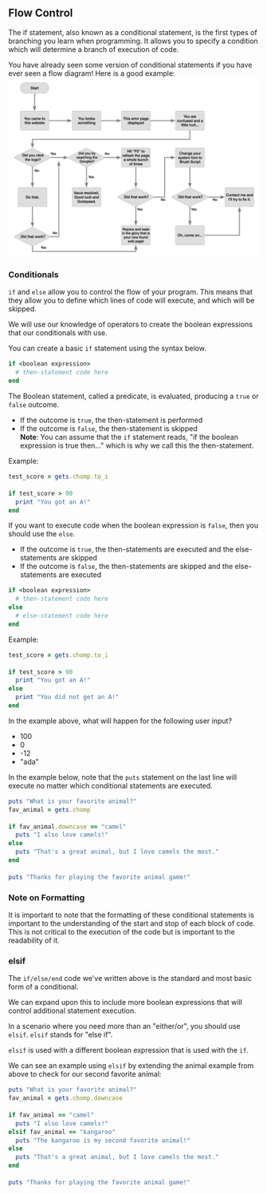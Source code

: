 ## Flow Control
The if statement, also known as a conditional statement, is the first types of branching you learn when programming. It allows you to specify a condition which will determine a branch of execution of code.

You have already seen some version of conditional statements if you have ever seen a flow diagram! Here is a good example:
![flow diagram](../images/flow-control.png)


### Conditionals
`if` and `else` allow you to control the flow of your program. This means that they allow you to define which lines of code will execute, and which will be skipped.

We will use our knowledge of operators to create the boolean expressions that our conditionals with use.

You can create a basic `if` statement using the syntax below.
```ruby
if <boolean expression>
  # then-statement code here
end
```

The Boolean statement, called a predicate, is evaluated, producing a `true` or `false` outcome.  
- If the outcome is `true`, the then-statement is performed
- If the outcome is `false`, the then-statement is skipped  
**Note**: You can assume that the `if` statement reads, "if the boolean expression is true then..." which is why we call this the then-statement.


Example:
```ruby
test_score = gets.chomp.to_i

if test_score > 90
  print "You got an A!"
end
```


If you want to execute code when the boolean expression is `false`, then you should use the `else`.
- If the outcome is `true`, the then-statements are executed and the else-statements are skipped
- If the outcome is `false`, the then-statements are skipped and the else-statements are executed

```ruby
if <boolean expression>
  # then-statement code here
else
  # else-statement code here
end
```

Example:
```ruby
test_score = gets.chomp.to_i

if test_score > 90
  print "You got an A!"
else
  print "You did not get an A!"
end
```
In the example above, what will happen for the following user input?
- 100
- 0
- -12
- "ada"

In the example below, note that the `puts` statement on the last line will execute no matter which conditional statements are executed.
```ruby
puts "What is your favorite animal?"
fav_animal = gets.chomp

if fav_animal.downcase == "camel"
  puts "I also love camels!"
else
  puts "That's a great animal, but I love camels the most."
end

puts "Thanks for playing the favorite animal game!"
```

### Note on Formatting
It is important to note that the formatting of these conditional statements is important to the understanding of the start and stop of each block of code. This is not critical to the execution of the code but is important to the readability of it.


### elsif
The `if/else/end` code we've written above is the standard and most basic form of a conditional.

We can expand upon this to include more boolean expressions that will control additional statement execution.

In a scenario where you need more than an "either/or", you should use `elsif`. `elsif` stands for "else if".

`elsif` is used with a different boolean expression that is used with the `if`.

We can see an example using `elsif` by extending the animal example from above to check for our second favorite animal:
```ruby
puts "What is your favorite animal?"
fav_animal = gets.chomp.downcase

if fav_animal == "camel"
  puts "I also love camels!"
elsif fav_animal == "kangaroo"
  puts "The kangaroo is my second favorite animal!"
else
  puts "That's a great animal, but I love camels the most."
end

puts "Thanks for playing the favorite animal game!"
```
